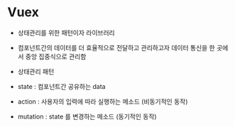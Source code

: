 # Vuex

- 상태관리를 위한 패턴이자 라이브러리
- 컴포넌트간의 데이터를 더 효율적으로 전달하고 관리하고자 데이터 통신을 한 곳에서 중앙 집중식으로 관리함



- 상태관리 패턴
- state : 컴포넌트간 공유하는 data
- action : 사용자의 입력에 따라 실행하는 메소드 (비동기적인 동작)
- mutation : state 를 변경하는 메소드 (동기적인 동작)